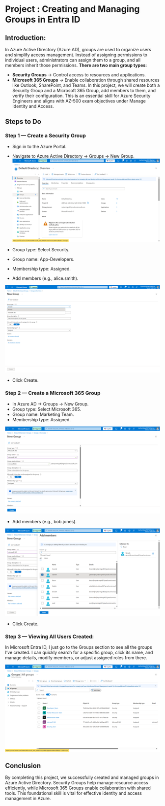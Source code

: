 # Project : Creating and Managing Groups in Entra ID
## Introduction:
In Azure Active Directory (Azure AD), groups are used to organize users and simplify access management. Instead of assigning permissions to individual users, administrators can assign them to a group, and all members inherit those permissions.
 **There are two main group types:**
 - **Security Groups** → Control access to resources and applications.
 - **Microsoft 365 Groups** → Enable collaboration through shared resources like Outlook, SharePoint, and Teams.
In this project, we will create both a Security Group and a Microsoft 365 Group, add members to them, and verify their configuration. This is an essential skill for Azure Security Engineers and aligns with AZ-500 exam objectives under Manage Identity and Access.
## Steps to Do
### Step 1 — Create a Security Group
- Sign in to the Azure Portal.
- Navigate to Azure Active Directory → Groups → New Group.
 ![image alt](https://github.com/Bharath4021/Azure-secuirty/blob/b501738ae68bf87b5d11e5d0409011a4d5feb9ee/Manage%20Identity%20and%20Access/Creating%20groups/Images/Screenshot%20(1136).png)

- Group type: Select Security.
- Group name: App-Developers.
- Membership type: Assigned.
- Add members (e.g., alice.smith).

 ![image alt](https://github.com/Bharath4021/Azure-secuirty/blob/279f2f688de4258992860f200876c07cd7566d6d/Manage%20Identity%20and%20Access/Creating%20groups/Images/Screenshot%20(741).png)

- Click Create.
### Step 2 — Create a Microsoft 365 Group
- In Azure AD → Groups → New Group.
- Group type: Select Microsoft 365.
- Group name: Marketing Team.
- Membership type: Assigned.

 ![image alt](https://github.com/Bharath4021/Azure-secuirty/blob/279f2f688de4258992860f200876c07cd7566d6d/Manage%20Identity%20and%20Access/Creating%20groups/Images/Screenshot%20(1138).png)

- Add members (e.g., bob.jones).

 ![image alt](https://github.com/Bharath4021/Azure-secuirty/blob/279f2f688de4258992860f200876c07cd7566d6d/Manage%20Identity%20and%20Access/Creating%20groups/Images/Screenshot%20(1140).png)

- Click Create.

### Step 3 — Viewing All Users Created:
In Microsoft Entra ID, I just go to the Groups section to see all the groups I’ve created. I can quickly search for a specific group, click its name, and manage details, modify members, or adjust assigned roles from there.

![image alt](https://github.com/Bharath4021/Azure-secuirty/blob/279f2f688de4258992860f200876c07cd7566d6d/Manage%20Identity%20and%20Access/Creating%20groups/Images/Screenshot%20(1143).png)

## Conclusion

By completing this project, we successfully created and managed groups in Azure Active Directory. Security Groups help manage resource access efficiently, while Microsoft 365 Groups enable collaboration with shared tools. This foundational skill is vital for effective identity and access management in Azure.